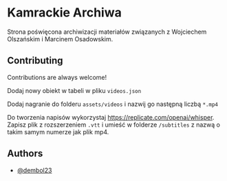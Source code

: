 # Kamrackie Archiwa
Strona poświęcona archiwizacji materiałów związanych z Wojciechem Olszańskim i Marcinem Osadowskim.

## Contributing

Contributions are always welcome!

Dodaj nowy obiekt w tabeli w pliku `videos.json`

Dodaj nagranie do folderu `assets/videos` i nazwij go następną liczbą `*.mp4`

Do tworzenia napisów wykorzystaj https://replicate.com/openai/whisper. Zapisz plik z rozszerzeniem `.vtt` i umieść w folderze `/subtitles` z nazwą o takim samym numerze jak plik mp4.
## Authors

- [@dembol23](https://github.com/dembol23)


